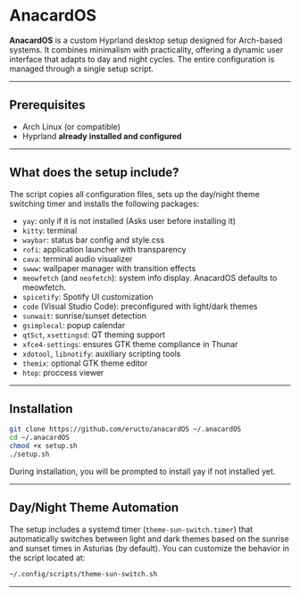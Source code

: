 # AnacardOS

**AnacardOS** is a custom Hyprland desktop setup designed for Arch-based systems. It combines minimalism with practicality, offering a dynamic user interface that adapts to day and night cycles. The entire configuration is managed through a single setup script.

---

## Prerequisites

- Arch Linux (or compatible)
- Hyprland **already installed and configured**

---

## What does the setup include?
The script copies all configuration files, sets up the day/night theme switching timer and installs the following packages:

- `yay`: only if it is not installed (Asks user before installing it)
- `kitty`: terminal
- `waybar`: status bar config and style.css
- `rofi`: application launcher with transparency
- `cava`: terminal audio visualizer
- `swww`: wallpaper manager with transition effects
- `meowfetch` (and `neofetch`): system info display. AnacardOS defaults to meowfetch.
- `spicetify`: Spotify UI customization
- `code` (Visual Studio Code): preconfigured with light/dark themes
- `sunwait`: sunrise/sunset detection
- `gsimplecal`: popup calendar
- `qt5ct`, `xsettingsd`: QT theming support
- `xfce4-settings`: ensures GTK theme compliance in Thunar
- `xdotool`, `libnotify`: auxiliary scripting tools
- `themix`: optional GTK theme editor
- `htop`: proccess viewer

---

## Installation

```bash
git clone https://github.com/eructo/anacardOS ~/.anacardOS
cd ~/.anacardOS
chmod +x setup.sh
./setup.sh
```

During installation, you will be prompted to install yay if not installed yet.

---

## Day/Night Theme Automation

The setup includes a systemd timer (`theme-sun-switch.timer`) that automatically switches between light and dark themes based on the sunrise and sunset times in Asturias (by default). You can customize the behavior in the script located at:

```bash
~/.config/scripts/theme-sun-switch.sh
```

---
